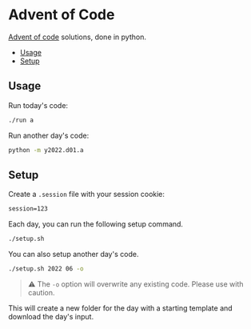 # Advent of Code

[Advent of code] solutions, done in python.

- [Usage](#usage)
- [Setup](#setup)

## Usage

Run today's code:

```sh
./run a
```

Run another day's code:

```sh
python -m y2022.d01.a
```

## Setup

Create a `.session` file with your session cookie:

```txt
session=123
```

Each day, you can run the following setup command.

```sh
./setup.sh
```

You can also setup another day's code.

```sh
./setup.sh 2022 06 -o
```

> ⚠️ The `-o` option will overwrite any existing code. Please use with caution.

This will create a new folder for the day with a starting template and download the day's input.

[Advent of code]: https://adventofcode.com
